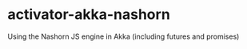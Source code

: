activator-akka-nashorn
======================

Using the Nashorn JS engine in Akka (including futures and promises)
